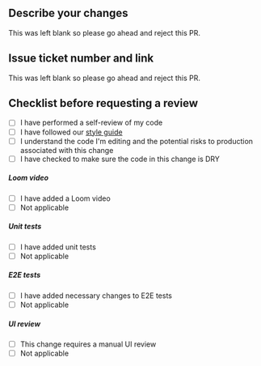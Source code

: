 ## Describe your changes

This was left blank so please go ahead and reject this PR.

## Issue ticket number and link

This was left blank so please go ahead and reject this PR.

## Checklist before requesting a review
- [ ] I have performed a self-review of my code
- [ ] I have followed our [style guide](https://google.github.io/styleguide/jsguide.html) 
- [ ] I understand the code I'm editing and the potential risks to production associated with this change
- [ ] I have checked to make sure the code in this change is DRY
##### Loom video
- [ ] I have added a Loom video
- [ ] Not applicable

##### Unit tests 
- [ ] I have added unit tests
- [ ] Not applicable

##### E2E tests
- [ ] I have added necessary changes to E2E tests
- [ ] Not applicable

##### UI review
- [ ] This change requires a manual UI review
- [ ] Not applicable
